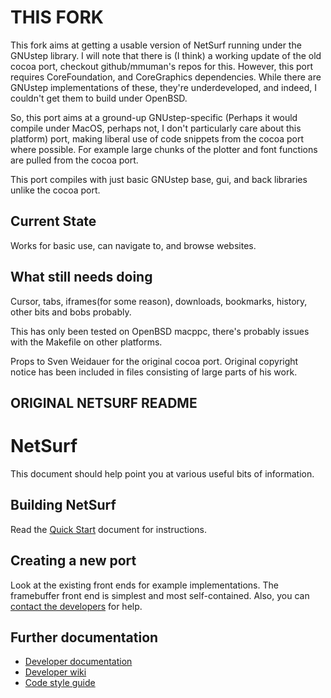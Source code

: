 
THIS FORK
=======

This fork aims at getting a usable version of NetSurf running under the
GNUstep library. I will note that there is (I think) a working update of
the old cocoa port, checkout github/mmuman's repos for this. However,
this port requires CoreFoundation, and CoreGraphics dependencies. While there
are GNUstep implementations of these, they're underdeveloped, and indeed, I 
couldn't get them to build under OpenBSD.

So, this port aims at a ground-up GNUstep-specific (Perhaps it would compile 
under MacOS, perhaps not, I don't particularly care about this platform) port,
making liberal use of code snippets from the cocoa port where possible. For
example large chunks of the plotter and font functions are pulled from the 
cocoa port.

This port compiles with just basic GNUstep base, gui, and back libraries 
unlike the cocoa port.

Current State
----------------
Works for basic use, can navigate to, and browse websites.

What still needs doing
----------------
Cursor, tabs, iframes(for some reason), 
downloads, bookmarks, history, other bits and bobs probably.


This has only been tested on OpenBSD macppc, there's probably issues with
the Makefile on other platforms.


Props to Sven Weidauer for the original cocoa port. Original copyright notice
has been included in files consisting of large parts of his work.

ORIGINAL NETSURF README
----------------

NetSurf
=======

This document should help point you at various useful bits of information.


Building NetSurf
----------------

Read the [Quick Start](docs/quick-start.md) document for instructions.


Creating a new port
-------------------

Look at the existing front ends for example implementations.
The framebuffer front end is simplest and most self-contained.
Also, you can [contact the developers](http://www.netsurf-browser.org/contact/)
for help.


Further documentation
---------------------

* [Developer documentation](http://www.netsurf-browser.org/developers/)
* [Developer wiki](http://wiki.netsurf-browser.org/Documentation/)
* [Code style guide](http://www.netsurf-browser.org/developers/StyleGuide.pdf)
